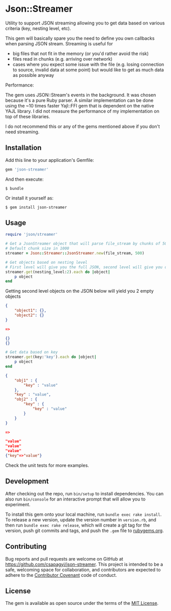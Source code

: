 # Json::Streamer

Utility to support JSON streaming allowing you to get data based on various criteria (key, nesting level, etc).

This gem will basically spare you the need to define you own callbacks when parsing JSON stream.
Streaming is useful for
- big files that not fit in the memory (or you'd rather avoid the risk)
- files read in chunks (e.g. arriving over network)
- cases where you expect some issue with the file (e.g. losing connection to source, invalid data at some point) but would like to get as much data as possible anyway

Performance:

The gem uses JSON::Stream's events in the background. It was chosen because it's a pure Ruby parser.
A similar implementation can be done using the ~10 times faster Yajl::FFI gem that is dependent on the native YAJL library.
I did not measure the performance of my implementation on top of these libraries.

I do not recommend this or any of the gems mentioned above if you don't need streaming.

## Installation

Add this line to your application's Gemfile:

```ruby
gem 'json-streamer'
```

And then execute:

    $ bundle

Or install it yourself as:

    $ gem install json-streamer

## Usage

```ruby
require 'json/streamer'

# Get a JsonStreamer object that will parse file_stream by chunks of 500
# Default chunk size in 1000
streamer = Json::Streamer::JsonStreamer.new(file_stream, 500)
```

```ruby
# Get objects based on nesting level
# First level will give you the full JSON, second level will give you objects within full JSON object, etc.
streamer.get(nesting_level:2).each do |object|
    p object
end
```

Getting second level objects on the JSON below will yield you 2 empty objects

```json
{
    "object1": {},
    "object2": {}
}

=>

{}
{}
```

```ruby
# Get data based on key
streamer.get(key:'key').each do |object|
    p object
end
```

```json
{
    "obj1" : {
        "key" : "value"
    },
    "key" : "value",
    "obj2" : {
        "key" : {
            "key" : "value"
        }
    }
}

=>

"value"
"value"
"value"
{"key"=>"value"}
```

Check the unit tests for more examples.

## Development

After checking out the repo, run `bin/setup` to install dependencies. You can also run `bin/console` for an interactive prompt that will allow you to experiment.

To install this gem onto your local machine, run `bundle exec rake install`. To release a new version, update the version number in `version.rb`, and then run `bundle exec rake release`, which will create a git tag for the version, push git commits and tags, and push the `.gem` file to [rubygems.org](https://rubygems.org).

## Contributing

Bug reports and pull requests are welcome on GitHub at https://github.com/csapagyi/json-streamer. This project is intended to be a safe, welcoming space for collaboration, and contributors are expected to adhere to the [Contributor Covenant](http://contributor-covenant.org) code of conduct.


## License

The gem is available as open source under the terms of the [MIT License](http://opensource.org/licenses/MIT).
